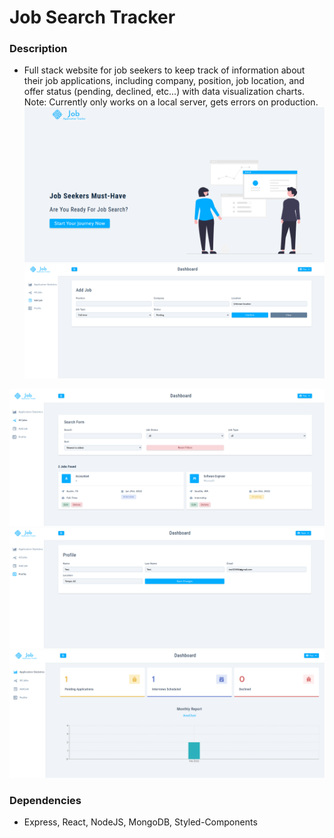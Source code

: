 # Job Search Tracker

### Description

* Full stack website for job seekers to keep track of information about their job applications, including company, position, job location, and offer status (pending, declined, etc...) with data visualization charts. Note: Currently only works on a local server, gets errors on production.
![home](/imgs/home.png)
![add-job](/imgs/add-job.png)

![all-jobs](/imgs/all-jobs.png)
![profile](/imgs/profile.png)
![stats](/imgs/stats.png)



### Dependencies

* Express, React, NodeJS, MongoDB, Styled-Components


